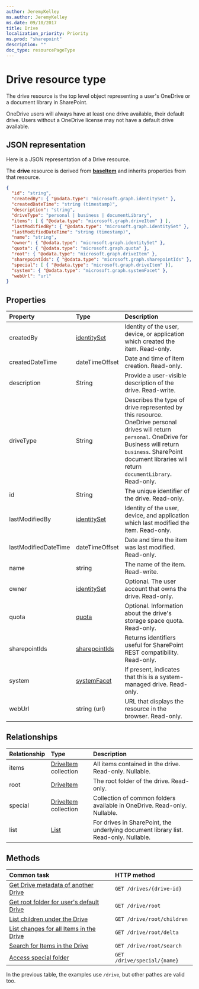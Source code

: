 ```yaml
---
author: JeremyKelley
ms.author: JeremyKelley
ms.date: 09/10/2017
title: Drive
localization_priority: Priority
ms.prod: "sharepoint"
description: ""
doc_type: resourcePageType
---
```


# Drive resource type

The drive resource is the top level object representing a user's OneDrive or a document library in SharePoint.

OneDrive users will always have at least one drive available, their default drive.
Users without a OneDrive license may not have a default drive available.

## JSON representation

Here is a JSON representation of a Drive resource.

The **drive** resource is derived from [**baseItem**](baseitem.md) and inherits properties from that resource.

<!--{
  "blockType": "resource",
  "optionalProperties": [
    "activities",
    "createdBy",
    "createdDateTime",
    "description",
    "lastModifiedBy",
    "lastModifiedDateTime",
    "name",
    "webUrl",
    "items",
    "root",
    "sharepointIds",
    "special",
    "system"
  ],
  "keyProperty": "id",
  "baseType": "microsoft.graph.baseItem",
  "@odata.type": "microsoft.graph.drive"
}-->

```json
{
  "id": "string",
  "createdBy": { "@odata.type": "microsoft.graph.identitySet" },
  "createdDateTime": "string (timestamp)",
  "description": "string",
  "driveType": "personal | business | documentLibrary",
  "items": [ { "@odata.type": "microsoft.graph.driveItem" } ],
  "lastModifiedBy": { "@odata.type": "microsoft.graph.identitySet" },
  "lastModifiedDateTime": "string (timestamp)",
  "name": "string",
  "owner": { "@odata.type": "microsoft.graph.identitySet" },
  "quota": { "@odata.type": "microsoft.graph.quota" },
  "root": { "@odata.type": "microsoft.graph.driveItem" },
  "sharepointIds": { "@odata.type": "microsoft.graph.sharepointIds" },
  "special": [ { "@odata.type": "microsoft.graph.driveItem" }],
  "system": { "@odata.type": "microsoft.graph.systemFacet" },
  "webUrl": "url"
}
```

## Properties

| Property             | Type                          | Description                                                                                                                                                                                                                      |
| :------------------- | :---------------------------- | :------------------------------------------------------------------------------------------------------------------------------------------------------------------------------------------------------------------------------- |
| createdBy            | [identitySet][]               | Identity of the user, device, or application which created the item. Read-only.                                                                                                                                                  |
| createdDateTime      | dateTimeOffset                | Date and time of item creation. Read-only.                                                                                                                                                                                       |
| description          | String                        | Provide a user-visible description of the drive. Read-write.
| driveType            | String                        | Describes the type of drive represented by this resource. OneDrive personal drives will return `personal`. OneDrive for Business will return `business`. SharePoint document libraries will return `documentLibrary`. Read-only. |
| id                   | String                        | The unique identifier of the drive. Read-only.                                                                                                                                                                                   |
| lastModifiedBy       | [identitySet][]               | Identity of the user, device, and application which last modified the item. Read-only.                                                                                                                                           |
| lastModifiedDateTime | dateTimeOffset                | Date and time the item was last modified. Read-only.                                                                                                                                                                             |
| name                 | string                        | The name of the item. Read-write.                                                                                                                                                                                                |
| owner                | [identitySet](identityset.md) | Optional. The user account that owns the drive. Read-only.                                                                                                                                                                       |
| quota                | [quota](quota.md)             | Optional. Information about the drive's storage space quota. Read-only.                                                                                                                                                          |
| sharepointIds        | [sharepointIds][]             | Returns identifiers useful for SharePoint REST compatibility. Read-only.                                                                                                                                                         |
| system               | [systemFacet][]               | If present, indicates that this is a system-managed drive. Read-only.
| webUrl               | string (url)                  | URL that displays the resource in the browser. Read-only.                                                                                                                                                                        |

[identitySet]: identityset.md
[sharepointIds]: sharepointids.md
[systemFacet]: systemfacet.md

## Relationships

| Relationship | Type                                 | Description
|:-------------|:-------------------------------------|:-----------------------
| items        | [DriveItem](driveitem.md) collection | All items contained in the drive. Read-only. Nullable.
| root         | [DriveItem](driveitem.md)            | The root folder of the drive. Read-only.
| special      | [DriveItem](driveitem.md) collection | Collection of common folders available in OneDrive. Read-only. Nullable.
| list         | [List](list.md)                      | For drives in SharePoint, the underlying document library list. Read-only. Nullable.

## Methods

|                        Common task                         |         HTTP method         |
| :--------------------------------------------------------- | :-------------------------- |
| [Get Drive metadata of another Drive][drive-get]           | `GET /drives/{drive-id}`    |
| [Get root folder for user's default Drive][item-get]       | `GET /drive/root`           |
| [List children under the Drive][item-children]             | `GET /drive/root/children`  |
| [List changes for all Items in the Drive][item-changes]    | `GET /drive/root/delta`     |
| [Search for Items in the Drive][item-search]               | `GET /drive/root/search`    |
| [Access special folder](../api/drive-get-specialfolder.md) | `GET /drive/special/{name}` |

In the previous table, the examples use `/drive`, but other pathes are valid too.

[item-resource]: driveitem.md
[identity-set]: identityset.md
[quota-facet]: quota.md
[drive-resource]: drive.md
[drive-get]: ../api/drive-get.md
[item-get]: ../api/driveitem-get.md
[item-changes]: ../api/driveitem-delta.md
[item-search]: ../api/driveitem-search.md
[item-children]: ../api/driveitem-list-children.md


<!-- {
  "type": "#page.annotation",
  "description": "Drive is a top level object for OneDrive API that provides access to the contents of a drive. ",
  "keywords": "drive,objects,resources",
  "section": "documentation",
  "suppressions": [
    "Warning: /api-reference/v1.0/resources/drive.md:
      Found potential enums in resource example that weren't defined in a table:(personal,business,documentLibrary) are in resource, but () are in table"
  ],
  "tocPath": "Drives",
  "tocBookmarks": { "Resources/Drive": "#" }
} -->
